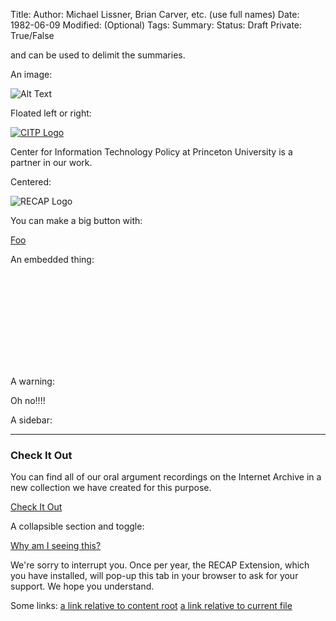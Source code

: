 Title:
Author: Michael Lissner, Brian Carver, etc. (use full names)
Date: 1982-06-09
Modified: (Optional)
Tags:
Summary:
Status: Draft
Private: True/False


<!-- PELICAN_BEGIN_SUMMARY --> and <!-- PELICAN_END_SUMMARY --> can be used to delimit the summaries.

An image:

![Alt Text]({static}/images/han.jpg)

Floated left or right:

<div class="{right-image or left-image}">
    <a href="http://google.com">
        <img src="{static}/images/recap/citp-logo.png"
             alt="CITP Logo"
             class="img-responsive border">
    </a>
    <p class="caption">Center for Information Technology Policy at Princeton University is a partner in our work.</p>
</div>
<!-- Optionally, do this to force the content to the next line. -->
<div class="clearfix"></div>


Centered:

<div class="text-center">
    <img src="{static}/images/recap_r-150x150.png"
         alt="RECAP Logo"
         class="img-responsive border"/>
</div>


You can make a big button with:

<a href="blah" class="btn btn-primary btn-lg">Foo</a>

An embedded thing:

<div class="embed-responsive embed-responsive-4by3">
    <iframe class="embed-responsive-item" src="" frameborder="0" allowfullscreen></iframe>
</div>

A warning:

<p class="bg-danger alert">Oh no!!!!</p>

A sidebar:

---

<div class="col-xs-5 pull-right col-sm-3 bg-primary">
    <h3>Check It Out</h3>
    <p>You can find all of our oral argument recordings on the Internet Archive in a new collection we have created for this purpose.
    </p>
    <p><a href="https://archive.org/details/uscourtsoralarguments" target="_blank" class="btn btn-info btn-block">Check It Out</a>
</div>


A collapsible section and toggle:

<p>
  <a data-toggle="collapse" href="#collapse" role="button" aria-expanded="false" aria-controls="collapseExample">
    Why am I seeing this? <i class="fa fa-angle-double-down"></i>
  </a>
</p>
<div class="collapse" id="collapse">
  <p class="well">
    We're sorry to interrupt you. Once per year, the RECAP Extension, which you have installed, will pop-up this tab in your browser to ask for your support. We hope you understand.
  </p>
</div>

<!-- JS has to come last or it can wind up in summary text. -->
<script type="text/javascript"></script>


Some links:
[a link relative to content root]({filename}/article1.md)
[a link relative to current file]({filename}../article1.md)
